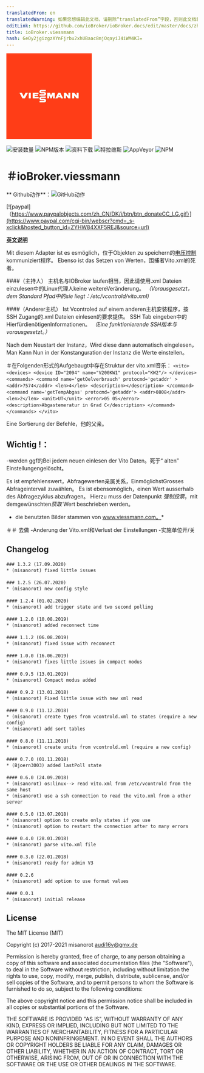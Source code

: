 ```yaml
---
translatedFrom: en
translatedWarning: 如果您想编辑此文档，请删除“translatedFrom”字段，否则此文档将再次自动翻译
editLink: https://github.com/ioBroker/ioBroker.docs/edit/master/docs/zh-cn/adapterref/iobroker.viessmann/README.md
title: ioBroker.viessmann
hash: GeOy2jgizgzXYnFjrbu2xhUBaac8mjOqayiJ4iWM4KI=
---
```

![商标](../../../en/adapterref/iobroker.viessmann/admin/viessmann.png)

![安装数量](http://iobroker.live/badges/viessmann-stable.svg)
![NPM版本](http://img.shields.io/npm/v/iobroker.viessmann.svg)
![资料下载](https://img.shields.io/npm/dm/iobroker.viessmann.svg)
![特拉维斯](http://img.shields.io/travis/misanorot/ioBroker.viessmann/master.svg)
![AppVeyor](https://ci.appveyor.com/api/projects/status/github/misanorot/ioBroker.viessmann?branch=master&svg=true)
![NPM](https://nodei.co/npm/iobroker.viessmann.png?downloads=true)

＃ioBroker.viessmann
=================

** Github动作**：![GitHub动作](https://github.com/misanorot/ioBroker.viessmann/workflows/Test%20and%20Release/badge.svg)

[![paypal]（https://www.paypalobjects.com/zh_CN/DK/i/btn/btn_donateCC_LG.gif）](https://www.paypal.com/cgi-bin/webscr?cmd=_s-xclick&hosted_button_id=ZYHW84XXF5REJ&source=url)

**[英文说明](https://github.com/misanorot/ioBroker.viessmann/blob/master/lib/Readme_en.md)**

Mit diesem Adapter ist es esmöglich，位于Objekten zu speichern的[电压控制](https://github.com/openv/vcontrold)kommuniziert程序。
Ebenso ist das Setzen von Werten，围捕者Vito.xml的死者。

####（主持人）
主机名与IOBroker laufen相当，因此请使用.xml Dateien einzulesen中的Linux代理人keine weitereVeränderung。
*（Vorausgesetzt，dem Standard Pfad中的sie liegt：/etc/vcontrold/vito.xml)*

####（Anderer主机）
Ist Vcontroled auf einem anderen主机安装程序，按SSH Zugang的.xml Dateien einlesen的要求提供。
SSH Tab eingeben中的HierfürdienötigenInformationen。
*（Eine funktionierende SSH版本与vorausgesetzt。）*

Nach dem Neustart der Instanz，Wird diese dann automatisch eingelesen，Man Kann Nun in der Konstanguration der Instanz die Werte einstellen。

＃在Folgenden形式的Aufgebaugt中存在Struktur der vito.xml音乐：
		```<vito>
			<devices>
				<device ID="2094" name="V200KW1" protocol="KW2"/>
			</devices>
			<commands>
				<command name='getOelverbrauch' protocmd='getaddr' >
					<addr>7574</addr>
					<len>4</len>
					<description></description>
				</command>
				<command name='getTempAbgas' protocmd='getaddr'>
					<addr>0808</addr>
					<len>2</len>
					<unit>UT</unit>
					<error>05 05</error>
					<description>Abgastemeratur in Grad C</description>
				</command>
			</commands>
		</vito>```

Eine Sortierung der Befehle，他的父亲。

## Wichtig !：
-werden ggf的Bei jedem neuen einlesen der Vito Daten。死于“ alten” Einstellungengelöscht。

Es ist empfehlenswert，Abfragewerten亲属关系，EinmöglichstGrosses Abfrageintervall zuwählen。
Es ist ebensomöglich，einen Wert ausserhalb des Abfragezyklus abzufragen。 Hierzu muss der Datenpunkt *强制投票*，mit demgewünschten*获取* Wert beschrieben werden。

* die benutzten Bilder stammen von www.viessmann.com。*

＃＃ 去做
-Anderung der Vito.xml和Verlust der Einstellungen
-实施单位开/关

## Changelog

	### 1.3.2 (17.09.2020)
	* (misanorot) fixed little issues

	### 1.2.5 (26.07.2020)
	* (misanorot) new config style

	#### 1.2.4 (01.02.2020)
	* (misanorot) add trigger state and two second polling

	#### 1.2.0 (10.08.2019)
	* (misanorot) added reconnect time

	#### 1.1.2 (06.08.2019)
	* (misanorot) fixed issue with reconnect

	#### 1.0.0 (16.06.2019)
	* (misanorot) fixes little issues in compact modus

	#### 0.9.5 (13.01.2019)
	* (misanorot) Compact modus added

	#### 0.9.2 (13.01.2018)
	* (misanorot) Fixed little issue with new xml read

	#### 0.9.0 (11.12.2018)
	* (misanorot) create types from vcontrold.xml to states (require a new config)
	* (misanorot) add sort tables

	#### 0.8.0 (11.11.2018)
	* (misanorot) create units from vcontrold.xml (require a new config)

	#### 0.7.0 (01.11.2018)
	* (Bjoern3003) added lastPoll state

	#### 0.6.0 (24.09.2018)
	* (misanorot) os:linux--> read vito.xml from /etc/vcontrold from the same host
	* (misanorot) use a ssh connection to read the vito.xml from a other server

	#### 0.5.0 (13.07.2018)
	* (misanorot) option to create only states if you use
	* (misanorot) option to restart the connection after to many errors

	#### 0.4.0 (28.01.2018)
	* (misanorot) parse vito.xml file

	#### 0.3.0 (22.01.2018)
	* (misanorot) ready for admin V3

	#### 0.2.6
	* (misanorot) add option to use format values

	#### 0.0.1
	* (misanorot) initial release

## License

The MIT License (MIT)

Copyright (c) 2017-2021 misanorot <audi16v@gmx.de>

Permission is hereby granted, free of charge, to any person obtaining a copy
of this software and associated documentation files (the "Software"), to deal
in the Software without restriction, including without limitation the rights
to use, copy, modify, merge, publish, distribute, sublicense, and/or sell
copies of the Software, and to permit persons to whom the Software is
furnished to do so, subject to the following conditions:

The above copyright notice and this permission notice shall be included in
all copies or substantial portions of the Software.

THE SOFTWARE IS PROVIDED "AS IS", WITHOUT WARRANTY OF ANY KIND, EXPRESS OR
IMPLIED, INCLUDING BUT NOT LIMITED TO THE WARRANTIES OF MERCHANTABILITY,
FITNESS FOR A PARTICULAR PURPOSE AND NONINFRINGEMENT. IN NO EVENT SHALL THE
AUTHORS OR COPYRIGHT HOLDERS BE LIABLE FOR ANY CLAIM, DAMAGES OR OTHER
LIABILITY, WHETHER IN AN ACTION OF CONTRACT, TORT OR OTHERWISE, ARISING FROM,
OUT OF OR IN CONNECTION WITH THE SOFTWARE OR THE USE OR OTHER DEALINGS IN
THE SOFTWARE.